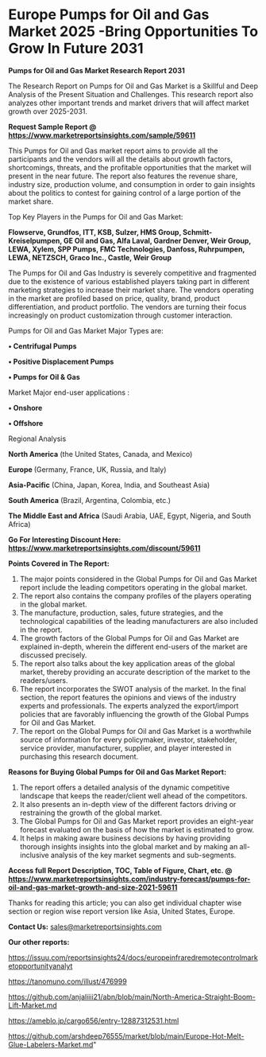 # Europe Pumps for Oil and Gas Market 2025 -Bring Opportunities To Grow In Future 2031

<strong>Pumps for Oil and Gas Market Research Report 2031</strong>

The Research Report on Pumps for Oil and Gas Market is a Skillful and Deep Analysis of the Present Situation and Challenges. This research report also analyzes other important trends and market drivers that will affect market growth over 2025-2031.

<strong>Request Sample Report @ <a href=https://www.marketreportsinsights.com/sample/59611>https://www.marketreportsinsights.com/sample/59611</a></strong>

This Pumps for Oil and Gas market report aims to provide all the participants and the vendors will all the details about growth factors, shortcomings, threats, and the profitable opportunities that the market will present in the near future. The report also features the revenue share, industry size, production volume, and consumption in order to gain insights about the politics to contest for gaining control of a large portion of the market share.

Top Key Players in the Pumps for Oil and Gas Market:

<strong>Flowserve, Grundfos, ITT, KSB, Sulzer, HMS Group, Schmitt-Kreiselpumpen, GE Oil and Gas, Alfa Laval, Gardner Denver, Weir Group, LEWA, Xylem, SPP Pumps, FMC Technologies, Danfoss, Ruhrpumpen, LEWA, NETZSCH, Graco Inc., Castle, Weir Group</strong>

The Pumps for Oil and Gas Industry is severely competitive and fragmented due to the existence of various established players taking part in different marketing strategies to increase their market share. The vendors operating in the market are profiled based on price, quality, brand, product differentiation, and product portfolio. The vendors are turning their focus increasingly on product customization through customer interaction.

Pumps for Oil and Gas Market Major Types are:

<strong>• Centrifugal Pumps

• Positive Displacement Pumps

• Pumps for Oil & Gas</strong>

Market Major end-user applications :

<strong>• Onshore

• Offshore</strong>

Regional Analysis

</u><strong><b>North America</b></strong> (the United States, Canada, and Mexico)

<strong><b>Europe </b></strong>(Germany, France, UK, Russia, and Italy)

<strong><b>Asia-Pacific</b></strong> (China, Japan, Korea, India, and Southeast Asia)

<strong><b>South America</b></strong> (Brazil, Argentina, Colombia, etc.)

<strong><b>The Middle East and Africa</b></strong> (Saudi Arabia, UAE, Egypt, Nigeria, and South Africa)

<strong>Go For Interesting Discount Here: <a href=https://www.marketreportsinsights.com/discount/59611>https://www.marketreportsinsights.com/discount/59611</a></strong>

<strong>Points Covered in The Report:</strong>
<ol>
  <li>The major points considered in the Global Pumps for Oil and Gas Market report include the leading competitors operating in the global market.</li>
  <li>The report also contains the company profiles of the players operating in the global market.</li>
  <li>The manufacture, production, sales, future strategies, and the technological capabilities of the leading manufacturers are also included in the report.</li>
  <li>The growth factors of the Global Pumps for Oil and Gas Market are explained in-depth, wherein the different end-users of the market are discussed precisely.</li>
  <li>The report also talks about the key application areas of the global market, thereby providing an accurate description of the market to the readers/users.</li>
  <li>The report incorporates the SWOT analysis of the market. In the final section, the report features the opinions and views of the industry experts and professionals. The experts analyzed the export/import policies that are favorably influencing the growth of the Global Pumps for Oil and Gas Market.</li>
  <li>The report on the Global Pumps for Oil and Gas Market is a worthwhile source of information for every policymaker, investor, stakeholder, service provider, manufacturer, supplier, and player interested in purchasing this research document.</li>
</ol>
<strong>Reasons for Buying Global Pumps for Oil and Gas Market Report:</strong>

<ol>
  <li>The report offers a detailed analysis of the dynamic competitive landscape that keeps the reader/client well ahead of the competitors.</li>
  <li>It also presents an in-depth view of the different factors driving or restraining the growth of the global market.</li>
  <li>The Global Pumps for Oil and Gas Market report provides an eight-year forecast evaluated on the basis of how the market is estimated to grow.</li>
  <li>It helps in making aware business decisions by having providing thorough insights insights into the global market and by making an all-inclusive analysis of the key market segments and sub-segments.</li>
</ol>
<strong>Access full Report Description, TOC, Table of Figure, Chart, etc. @ <a href=https://www.marketreportsinsights.com/industry-forecast/pumps-for-oil-and-gas-market-growth-and-size-2021-59611>https://www.marketreportsinsights.com/industry-forecast/pumps-for-oil-and-gas-market-growth-and-size-2021-59611</a></strong>


Thanks for reading this article; you can also get individual chapter wise section or region wise report version like Asia, United States, Europe.

<strong>Contact Us:</strong>
sales@marketreportsinsights.com

<strong>Our other reports:</strong>

<a href=https://issuu.com/reportsinsights24/docs/europeinfraredremotecontrolmarketopportunityanalyt>https://issuu.com/reportsinsights24/docs/europeinfraredremotecontrolmarketopportunityanalyt</a>

<a href=https://tanomuno.com/illust/476999>https://tanomuno.com/illust/476999</a>

<a href=https://github.com/anjaliiii21/abn/blob/main/North-America-Straight-Boom-Lift-Market.md>https://github.com/anjaliiii21/abn/blob/main/North-America-Straight-Boom-Lift-Market.md</a>

<a href=https://ameblo.jp/cargo656/entry-12887312531.html>https://ameblo.jp/cargo656/entry-12887312531.html</a>

<a href=https://github.com/arshdeep76555/market/blob/main/Europe-Hot-Melt-Glue-Labelers-Market.md>https://github.com/arshdeep76555/market/blob/main/Europe-Hot-Melt-Glue-Labelers-Market.md</a>"
